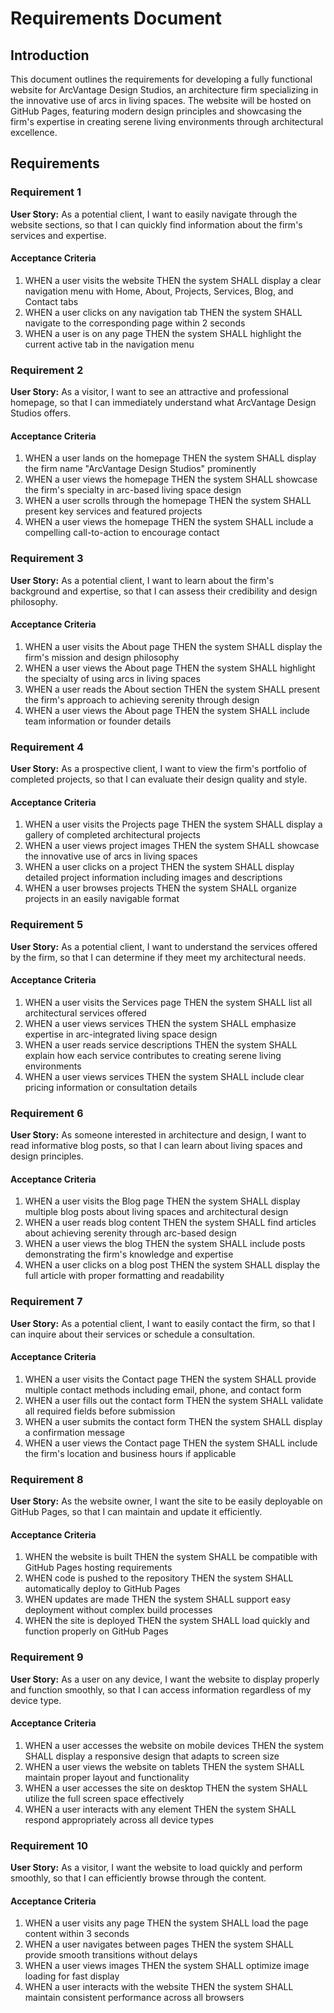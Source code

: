 # Requirements Document

## Introduction

This document outlines the requirements for developing a fully functional website for ArcVantage Design Studios, an architecture firm specializing in the innovative use of arcs in living spaces. The website will be hosted on GitHub Pages, featuring modern design principles and showcasing the firm's expertise in creating serene living environments through architectural excellence.

## Requirements

### Requirement 1

**User Story:** As a potential client, I want to easily navigate through the website sections, so that I can quickly find information about the firm's services and expertise.

#### Acceptance Criteria

1. WHEN a user visits the website THEN the system SHALL display a clear navigation menu with Home, About, Projects, Services, Blog, and Contact tabs
2. WHEN a user clicks on any navigation tab THEN the system SHALL navigate to the corresponding page within 2 seconds
3. WHEN a user is on any page THEN the system SHALL highlight the current active tab in the navigation menu

### Requirement 2

**User Story:** As a visitor, I want to see an attractive and professional homepage, so that I can immediately understand what ArcVantage Design Studios offers.

#### Acceptance Criteria

1. WHEN a user lands on the homepage THEN the system SHALL display the firm name "ArcVantage Design Studios" prominently
2. WHEN a user views the homepage THEN the system SHALL showcase the firm's specialty in arc-based living space design
3. WHEN a user scrolls through the homepage THEN the system SHALL present key services and featured projects
4. WHEN a user views the homepage THEN the system SHALL include a compelling call-to-action to encourage contact

### Requirement 3

**User Story:** As a potential client, I want to learn about the firm's background and expertise, so that I can assess their credibility and design philosophy.

#### Acceptance Criteria

1. WHEN a user visits the About page THEN the system SHALL display the firm's mission and design philosophy
2. WHEN a user views the About page THEN the system SHALL highlight the specialty of using arcs in living spaces
3. WHEN a user reads the About section THEN the system SHALL present the firm's approach to achieving serenity through design
4. WHEN a user views the About page THEN the system SHALL include team information or founder details

### Requirement 4

**User Story:** As a prospective client, I want to view the firm's portfolio of completed projects, so that I can evaluate their design quality and style.

#### Acceptance Criteria

1. WHEN a user visits the Projects page THEN the system SHALL display a gallery of completed architectural projects
2. WHEN a user views project images THEN the system SHALL showcase the innovative use of arcs in living spaces
3. WHEN a user clicks on a project THEN the system SHALL display detailed project information including images and descriptions
4. WHEN a user browses projects THEN the system SHALL organize projects in an easily navigable format

### Requirement 5

**User Story:** As a potential client, I want to understand the services offered by the firm, so that I can determine if they meet my architectural needs.

#### Acceptance Criteria

1. WHEN a user visits the Services page THEN the system SHALL list all architectural services offered
2. WHEN a user views services THEN the system SHALL emphasize expertise in arc-integrated living space design
3. WHEN a user reads service descriptions THEN the system SHALL explain how each service contributes to creating serene living environments
4. WHEN a user views services THEN the system SHALL include clear pricing information or consultation details

### Requirement 6

**User Story:** As someone interested in architecture and design, I want to read informative blog posts, so that I can learn about living spaces and design principles.

#### Acceptance Criteria

1. WHEN a user visits the Blog page THEN the system SHALL display multiple blog posts about living spaces and architectural design
2. WHEN a user reads blog content THEN the system SHALL find articles about achieving serenity through arc-based design
3. WHEN a user views the blog THEN the system SHALL include posts demonstrating the firm's knowledge and expertise
4. WHEN a user clicks on a blog post THEN the system SHALL display the full article with proper formatting and readability

### Requirement 7

**User Story:** As a potential client, I want to easily contact the firm, so that I can inquire about their services or schedule a consultation.

#### Acceptance Criteria

1. WHEN a user visits the Contact page THEN the system SHALL provide multiple contact methods including email, phone, and contact form
2. WHEN a user fills out the contact form THEN the system SHALL validate all required fields before submission
3. WHEN a user submits the contact form THEN the system SHALL display a confirmation message
4. WHEN a user views the Contact page THEN the system SHALL include the firm's location and business hours if applicable

### Requirement 8

**User Story:** As the website owner, I want the site to be easily deployable on GitHub Pages, so that I can maintain and update it efficiently.

#### Acceptance Criteria

1. WHEN the website is built THEN the system SHALL be compatible with GitHub Pages hosting requirements
2. WHEN code is pushed to the repository THEN the system SHALL automatically deploy to GitHub Pages
3. WHEN updates are made THEN the system SHALL support easy deployment without complex build processes
4. WHEN the site is deployed THEN the system SHALL load quickly and function properly on GitHub Pages

### Requirement 9

**User Story:** As a user on any device, I want the website to display properly and function smoothly, so that I can access information regardless of my device type.

#### Acceptance Criteria

1. WHEN a user accesses the website on mobile devices THEN the system SHALL display a responsive design that adapts to screen size
2. WHEN a user views the website on tablets THEN the system SHALL maintain proper layout and functionality
3. WHEN a user accesses the site on desktop THEN the system SHALL utilize the full screen space effectively
4. WHEN a user interacts with any element THEN the system SHALL respond appropriately across all device types

### Requirement 10

**User Story:** As a visitor, I want the website to load quickly and perform smoothly, so that I can efficiently browse through the content.

#### Acceptance Criteria

1. WHEN a user visits any page THEN the system SHALL load the page content within 3 seconds
2. WHEN a user navigates between pages THEN the system SHALL provide smooth transitions without delays
3. WHEN a user views images THEN the system SHALL optimize image loading for fast display
4. WHEN a user interacts with the website THEN the system SHALL maintain consistent performance across all browsers